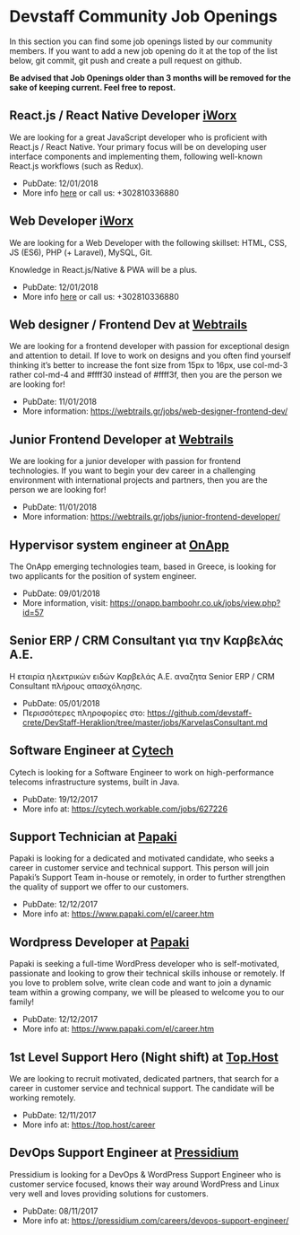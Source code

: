# Devstaff Community Job Openings

In this section you can find some job openings listed by our community members. If you want to add a new job opening do it at the top of the list below, git commit, git push and create a pull request on github.

__Be advised that Job Openings older than 3 months will be removed for the sake of keeping current. Feel free to repost.__

## React.js / React Native Developer [iWorx](https://www.iworx.gr)

We are looking for a great JavaScript developer who is proficient with React.js / React Native. Your primary focus will be on developing user interface components and implementing them, following well-known React.js workflows (such as Redux).

* PubDate: 12/01/2018
* More info [here](https://github.com/iworx-greece/jobs "iWorx @Github") or call us: +302810336880

## Web Developer [iWorx](https://www.iworx.gr)

We are looking for a Web Developer with the following skillset: 
HTML, CSS, JS (ES6), PHP (+ Laravel), MySQL, Git.

Knowledge in React.js/Native & PWA will be a plus.

* PubDate: 12/01/2018
* More info [here](https://github.com/iworx-greece/jobs "iWorx @Github") or call us: +302810336880


## Web designer / Frontend Dev at [Webtrails](https://webtrails.gr/careers)

We are looking for a frontend developer with passion for exceptional design and attention to detail. If love to work on designs and you often find yourself thinking it’s better to increase the font size from 15px to 16px, use col-md-3 rather col-md-4 and #ffff30 instead of #ffff3f, then you are the person we are looking for!

* PubDate: 11/01/2018
* More information: https://webtrails.gr/jobs/web-designer-frontend-dev/

## Junior Frontend Developer at [Webtrails](https://webtrails.gr/careers)

We are looking for a junior developer with passion for frontend technologies. If you want to begin your dev career in a challenging environment with international projects and partners, then you are the person we are looking for!

* PubDate: 11/01/2018
* More information: https://webtrails.gr/jobs/junior-frontend-developer/

## Hypervisor system engineer at [OnApp](https://onapp.com/)

The OnApp emerging technologies team, based in Greece, is looking for two applicants for the position of system engineer.

* PubDate: 09/01/2018
* More information, visit: https://onapp.bamboohr.co.uk/jobs/view.php?id=57

## Senior ERP / CRM Consultant για την Καρβελάς Α.Ε.

H εταιρία ηλεκτρικών ειδών Καρβελάς Α.Ε. αναζητα Senior ERP / CRM Consultant πλήρους απασχόλησης.

* PubDate: 05/01/2018
* Περισσότερες πληροφορίες στο: https://github.com/devstaff-crete/DevStaff-Heraklion/tree/master/jobs/ΚarvelasConsultant.md

## Software Engineer at [Cytech](https://www.cytechmobile.com)

Cytech is looking for a Software Engineer to work on high-performance telecoms infrastructure systems, built in Java.

* PubDate: 19/12/2017
* More info at: https://cytech.workable.com/jobs/627226

## Support Technician at [Papaki](https://www.papaki.com)

Papaki is looking for a dedicated and motivated candidate, who seeks a career in customer service and technical support. This person will join Papaki’s Support Team in-house or remotely, in order to further strengthen the quality of support we offer to our customers.

* PubDate: 12/12/2017
* More info at: https://www.papaki.com/el/career.htm

## Wordpress Developer at [Papaki](https://www.papaki.com)

Papaki is seeking a full-time WordPress developer who is self-motivated, passionate and looking to grow their technical skills inhouse or remotely. If you love to problem solve, write clean code and want to join a dynamic team within a growing company, we will be pleased to welcome you to our family!

* PubDate: 12/12/2017
* More info at: https://www.papaki.com/el/career.htm

## 1st Level Support Hero (Night shift) at [Top.Host](https://top.host)

We are looking to recruit motivated, dedicated partners, that search for a career in customer service and technical support. The candidate will be working remotely.

* PubDate: 12/11/2017
* More info at: https://top.host/career

## DevOps Support Engineer at [Pressidium](https://pressidium.com)

Pressidium is looking for a DevOps & WordPress Support Engineer who is customer service focused, knows their way around WordPress and Linux very well and loves providing solutions for customers.

* PubDate: 08/11/2017
* More info at: https://pressidium.com/careers/devops-support-engineer/
